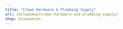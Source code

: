 ```yaml
---
title: "Crown Hardware & Plumbing Supply"
url: /milwaukee/crown-hardware-und-plumbing-supply/
shop: Eisenwaren
---
```


